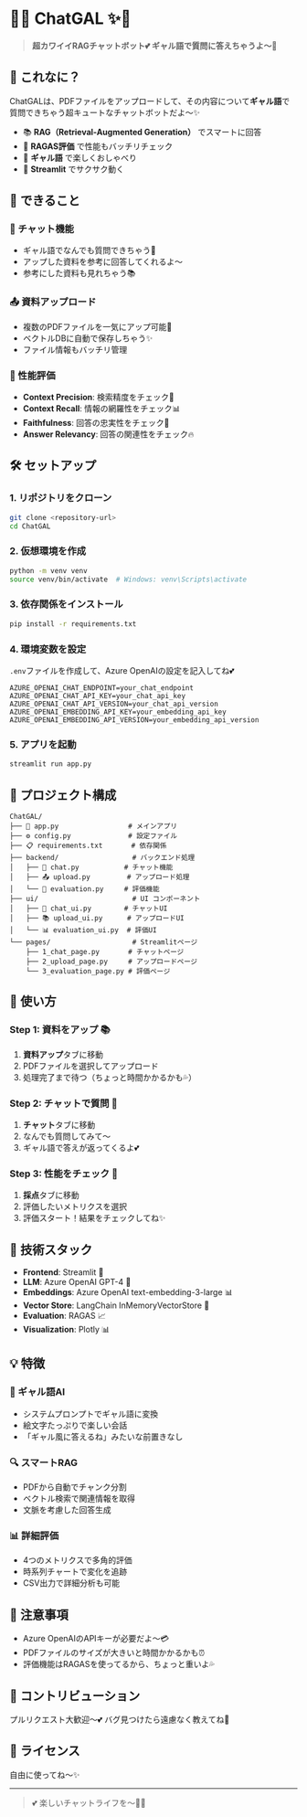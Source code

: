 # 🎀✨ ChatGAL ✨🎀

> **超カワイイRAGチャットボット💕 ギャル語で質問に答えちゃうよ〜🦄**

## 💎 これなに？

ChatGALは、PDFファイルをアップロードして、その内容について**ギャル語**で質問できちゃう超キュートなチャットボットだよ〜✨

- 📚 **RAG（Retrieval-Augmented Generation）** でスマートに回答
- 🎯 **RAGAS評価** で性能もバッチリチェック
- 💅 **ギャル語** で楽しくおしゃべり
- 🌈 **Streamlit** でサクサク動く

## 🚀 できること

### 💬 チャット機能

- ギャル語でなんでも質問できちゃう💖
- アップした資料を参考に回答してくれるよ〜
- 参考にした資料も見れちゃう📚

### 📤 資料アップロード

- 複数のPDFファイルを一気にアップ可能💪
- ベクトルDBに自動で保存しちゃう✨
- ファイル情報もバッチリ管理

### 💯 性能評価

- **Context Precision**: 検索精度をチェック🎯
- **Context Recall**: 情報の網羅性をチェック📊  
- **Faithfulness**: 回答の忠実性をチェック💎
- **Answer Relevancy**: 回答の関連性をチェック🔥

## 🛠️ セットアップ

### 1. リポジトリをクローン

```bash
git clone <repository-url>
cd ChatGAL
```

### 2. 仮想環境を作成

```bash
python -m venv venv
source venv/bin/activate  # Windows: venv\Scripts\activate
```

### 3. 依存関係をインストール

```bash
pip install -r requirements.txt
```

### 4. 環境変数を設定

`.env`ファイルを作成して、Azure OpenAIの設定を記入してね💕

```env
AZURE_OPENAI_CHAT_ENDPOINT=your_chat_endpoint
AZURE_OPENAI_CHAT_API_KEY=your_chat_api_key
AZURE_OPENAI_CHAT_API_VERSION=your_chat_api_version
AZURE_OPENAI_EMBEDDING_API_KEY=your_embedding_api_key
AZURE_OPENAI_EMBEDDING_API_VERSION=your_embedding_api_version
```

### 5. アプリを起動

```bash
streamlit run app.py
```

## 📁 プロジェクト構成

```
ChatGAL/
├── 🎀 app.py                 # メインアプリ
├── ⚙️ config.py              # 設定ファイル
├── 📋 requirements.txt       # 依存関係
├── backend/                  # バックエンド処理
│   ├── 💬 chat.py           # チャット機能
│   ├── 📤 upload.py         # アップロード処理
│   └── 💯 evaluation.py     # 評価機能
├── ui/                       # UI コンポーネント
│   ├── 💌 chat_ui.py        # チャットUI
│   ├── 📚 upload_ui.py      # アップロードUI
│   └── 📊 evaluation_ui.py  # 評価UI
└── pages/                    # Streamlitページ
    ├── 1_chat_page.py       # チャットページ
    ├── 2_upload_page.py     # アップロードページ
    └── 3_evaluation_page.py # 評価ページ
```

## 🎯 使い方

### Step 1: 資料をアップ 📚

1. **資料アップ**タブに移動
2. PDFファイルを選択してアップロード
3. 処理完了まで待つ（ちょっと時間かかるかも💦）

### Step 2: チャットで質問 💬

1. **チャット**タブに移動
2. なんでも質問してみて〜
3. ギャル語で答えが返ってくるよ💕

### Step 3: 性能をチェック 💯

1. **採点**タブに移動
2. 評価したいメトリクスを選択
3. 評価スタート！結果をチェックしてね✨

## 🔧 技術スタック

- **Frontend**: Streamlit 🌟
- **LLM**: Azure OpenAI GPT-4 🧠
- **Embeddings**: Azure OpenAI text-embedding-3-large 📊
- **Vector Store**: LangChain InMemoryVectorStore 💾
- **Evaluation**: RAGAS 📈
- **Visualization**: Plotly 📊

## 💡 特徴

### 🎀 ギャル語AI

- システムプロンプトでギャル語に変換
- 絵文字たっぷりで楽しい会話
- 「ギャル風に答えるね」みたいな前置きなし

### 🔍 スマートRAG

- PDFから自動でチャンク分割
- ベクトル検索で関連情報を取得
- 文脈を考慮した回答生成

### 📊 詳細評価

- 4つのメトリクスで多角的評価
- 時系列チャートで変化を追跡
- CSV出力で詳細分析も可能

## 🚨 注意事項

- Azure OpenAIのAPIキーが必要だよ〜💳
- PDFファイルのサイズが大きいと時間かかるかも⏰
- 評価機能はRAGASを使ってるから、ちょっと重いよ💦

## 🤝 コントリビューション

プルリクエスト大歓迎〜💕 
バグ見つけたら遠慮なく教えてね🐛

## 📄 ライセンス

自由に使ってね〜✨

---

> 💕 楽しいチャットライフを〜🦄✨